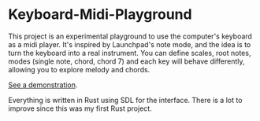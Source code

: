 # Keyboard-Midi-Playground

This project is an experimental playground to use the computer's keyboard as a
midi player. It's inspired by Launchpad's note mode, and the idea is to turn
the keyboard into a real instrument. You can define scales, root notes, modes
(single note, chord, chord 7) and each key will behave differently, allowing
you to explore melody and chords.

[See a demonstration](https://twitter.com/gabrielgpoca/status/1152275604881977345).

Everything is written in Rust using SDL for the interface. There is a lot
to improve since this was my first Rust project.
